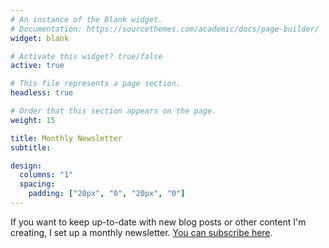 ```yaml
---
# An instance of the Blank widget.
# Documentation: https://sourcethemes.com/academic/docs/page-builder/
widget: blank

# Activate this widget? true/false
active: true

# This file represents a page section.
headless: true

# Order that this section appears on the page.
weight: 15

title: Monthly Newsletter
subtitle:

design:
  columns: "1"
  spacing:
    padding: ["20px", "0", "20px", "0"]
---
```


If you want to keep up-to-date with new blog posts or other content I'm creating, I set up a monthly newsletter.
[You can subscribe here](/subscribe/).  

